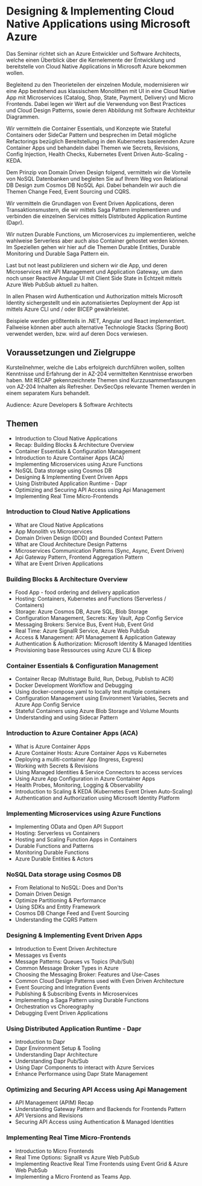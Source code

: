 # Designing & Implementing Cloud Native Applications using Microsoft Azure

Das Seminar richtet sich an Azure Entwickler und Software Architects, welche einen Überblick über die Kernelemente der Entwicklung und bereitstelle von Cloud Native Applications in Microsoft Azure bekommen wollen. 

Begleitend zu den Theorieteilen der einzelnen Module, modernisieren wir eine App bestehend aus klassischem Monolithen mit UI in eine Cloud Native App mit Microservices (Catalog, Shop, State, Payment, Delivery) und Micro Frontends. Dabei legen wir Wert auf die Verwendung von Best Practices und Cloud Design Patterns, sowie deren Abbildung mit Software Architektur Diagrammen.

Wir vermitteln die Container Essentials, und Konzepte wie Stateful Containers oder SideCar Pattern und besprechen im Detail mögliche Refactorings bezüglich Bereitstellung in den Kubernetes basierenden Azure Container Apps und behandeln dabei Themen wie Secrets, Revisions, Config Injection, Health Checks, Kubernetes Event Driven Auto-Scaling - KEDA.

Dem Prinzip von Domain Driven Design folgend, vermitteln wir die Vorteile von NoSQL Datenbanken und begleiten Sie auf Ihrem Weg von Relational DB Design zum Cosmos DB NoSQL Api. Dabei behandeln wir auch die Themen Change Feed, Event Sourcing und CQRS.

Wir vermitteln die Grundlagen von Event Driven Applications, deren Transaktionsmustern, die wir mittels Saga Pattern implementieren und verbinden die einzelnen Services mittels Distributed Application Runtime (Dapr).

Wir nutzen Durable Functions, um Microservices zu implementieren, welche wahlweise Serverless aber auch also Container gehostet werden können. Im Speziellen gehen wir hier auf die Themen Durable Entities, Durable Monitoring und Durable Saga Pattern ein.

Last but not least publizieren und sichern wir die App, und deren Microservices mit API Management und Application Gateway, um dann noch unser Reactive Angular  UI mit Client Side State in Echtzeit mittels Azure Web PubSub aktuell zu halten.

In allen Phasen wird Authentication und Authorization mittels Microsoft Identity sichergestellt und ein automatisiertes Deployment der App ist mittels Azure CLI und / oder BICEP gewährleistet.

Beispiele werden größtenteils in .NET, Angular und React implementiert. Fallweise können aber auch alternative Technologie Stacks (Spring Boot) verwendet werden, bzw. wird auf deren Docs verwiesen.

## Voraussetzungen und Zielgruppe

Kursteilnehmer, welche die Labs erfolgreich durchführen wollen, sollten Kenntnisse und Erfahrung der in AZ-204 vermittelten Kenntnisse erworben haben. Mit RECAP gekennzeichnete Themen sind Kurzzusammenfassungen von AZ-204 Inhalten als Refresher. DevSecOps relevante Themen werden in einem separatem Kurs behandelt.

Audience: Azure Developers & Software Architects

## Themen

- Introduction to Cloud Native Applications
- Recap: Building Blocks & Architecture Overview
- Container Essentials & Configuration Management
- Introduction to Azure Container Apps (ACA)
- Implementing Microservices using Azure Functions
- NoSQL Data storage using Cosmos DB
- Designing & Implementing Event Driven Apps
- Using Distributed Application Runtime - Dapr
- Optimizing and Securing API Access using Api Management
- Implementing Real Time Micro-Frontends 

### Introduction to Cloud Native Applications

- What are Cloud Native Applications
- App Monolith vs Microservices
- Domain Driven Design (DDD) and Bounded Context Pattern
- What are Cloud Architecture Design Patterns
- Microservices Communication Patterns (Sync, Async, Event Driven)
- Api Gateway Pattern, Frontend Aggregation Pattern
- What are Event Driven Applications

### Building Blocks & Architecture Overview

- Food App - food ordering and delivery application
- Hosting: Containers, Kubernetes and Functions (Serverless / Containers)
- Storage: Azure Cosmos DB, Azure SQL, Blob Storage
- Configuration Management, Secrets: Key Vault, App Config Service
- Messaging Brokers: Service Bus, Event Hub, Event Grid
- Real Time: Azure SignalR Service, Azure Web PubSub
- Access & Management: API Management & Application Gateway
- Authentication & Authorization: Microsoft Identity & Managed Identities
- Provisioning base Ressources using Azure CLI & Bicep

### Container Essentials & Configuration Management

- Container Recap (Multistage Build, Run, Debug, Publish to ACR)
- Docker Development Workflow and Debugging
- Using docker-compose.yaml to locally test multiple containers
- Configuration Management using Environment Variables, Secrets and Azure App Config Service
- Stateful Containers using Azure Blob Storage and Volume Mounts
- Understanding and using Sidecar Pattern

### Introduction to Azure Container Apps (ACA)

- What is Azure Container Apps
- Azure Container Hosts: Azure Container Apps vs Kubernetes
- Deploying a muliti-container App (Ingress, Exgress)
- Working with Secrets & Revisions
- Using Managed Identities & Service Connectors to access services
- Using Azure App Configuration in Azure Container Apps
- Health Probes, Monitoring, Logging & Observability
- Introduction to Scaling & KEDA (Kubernetes Event Driven Auto-Scaling) 
- Authentication and Authorization using Microsoft Identity Platform

### Implementing Microservices using Azure Functions

- Implementing OData and Open API Support
- Hosting: Serverless vs Containers
- Hosting and Scaling Function Apps in Containers
- Durable Functions and Patterns
- Monitoring Durable Functions
- Azure Durable Entities & Actors

### NoSQL Data storage using Cosmos DB

- From Relational to NoSQL: Does and Don'ts
- Domain Driven Design
- Optimize Partitioning & Performance
- Using SDKs and Entity Framework
- Cosmos DB Change Feed and Event Sourcing
- Understanding the CQRS Pattern

### Designing & Implementing Event Driven Apps

- Introduction to Event Driven Architecture
- Messages vs Events
- Message Patterns: Queues vs Topics (Pub/Sub)
- Common Message Broker Types in Azure
- Choosing the Messaging Broker: Features and Use-Cases
- Common Cloud Design Patterns used with Even Driven Architecture
- Event Sourcing and Integration Events
- Publishing & Subscribing Events in Microservices
- Implementing a Saga Pattern using Durable Functions
- Orchestration vs Choreography
- Debugging Event Driven Applications

### Using Distributed Application Runtime - Dapr

- Introduction to Dapr
- Dapr Environment Setup & Tooling
- Understanding Dapr Architecture
- Understanding Dapr Pub/Sub
- Using Dapr Components to interact with Azure Services
- Enhance Performance using Dapr State Management

### Optimizing and Securing API Access using Api Management

- API Management (APIM) Recap
- Understanding Gateway Pattern and Backends for Frontends Pattern
- API Versions and Revisions
- Securing API Access using Authentication & Managed Identities

### Implementing Real Time Micro-Frontends 

- Introduction to Micro Frontends
- Real Time Options: SignalR vs Azure Web PubSub
- Implementing Reactive Real Time Frontends using Event Grid & Azure Web PubSub
- Implementing a Micro Frontend as Teams App.
